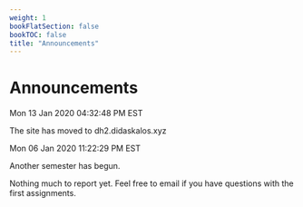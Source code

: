 ```yaml
---
weight: 1
bookFlatSection: false
bookTOC: false
title: "Announcements"
---
```


# Announcements

Mon 13 Jan 2020 04:32:48 PM EST

The site has moved to dh2.didaskalos.xyz


Mon 06 Jan 2020 11:22:29 PM EST

Another semester has begun. 

Nothing much to report yet. Feel free to email if you have questions with the first assignments. 
